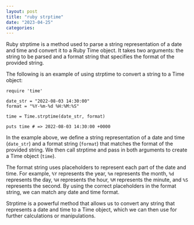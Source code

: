 ```yaml
---
layout: post
title: "ruby strptime"
date: "2023-04-25"
categories: 
---
```

<p>Ruby strptime is a method used to parse a string representation of a date and time and convert it to a Ruby Time object. It takes two arguments: the string to be parsed and a format string that specifies the format of the provided string.</p>

<p>The following is an example of using strptime to convert a string to a Time object:</p>

<pre>
<code>require &#39;time&#39;

date_str = &quot;2022-08-03 14:30:00&quot;
format = &quot;%Y-%m-%d %H:%M:%S&quot;

time = Time.strptime(date_str, format)

puts time # =&gt; 2022-08-03 14:30:00 +0000</code></pre>

<p>In the example above, we define a string representation of a date and time (<code>date_str</code>) and a format string (<code>format</code>) that matches the format of the provided string. We then call strptime and pass in both arguments to create a Time object (<code>time</code>).</p>

<p>The format string uses placeholders to represent each part of the date and time. For example, <code>%Y</code> represents the year, <code>%m</code> represents the month, <code>%d</code> represents the day, <code>%H</code> represents the hour, <code>%M</code> represents the minute, and <code>%S</code> represents the second. By using the correct placeholders in the format string, we can match any date and time format.</p>

<p>Strptime is a powerful method that allows us to convert any string that represents a date and time to a Time object, which we can then use for further calculations or manipulations.</p>

